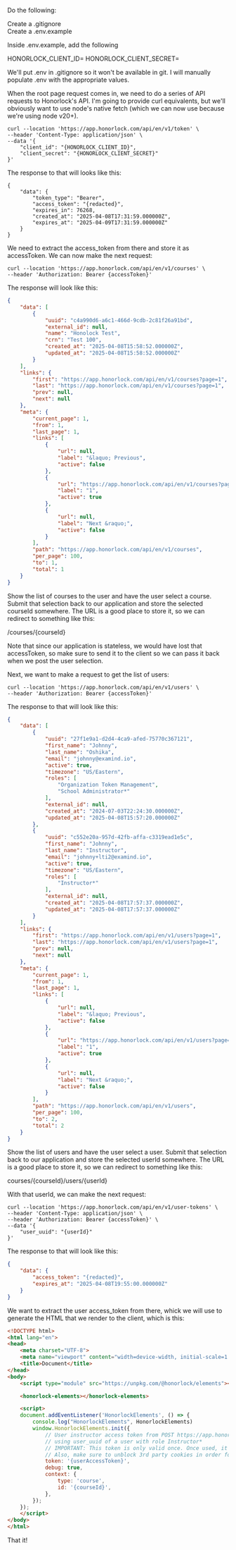 Do the following:

Create a .gitignore  
Create a .env.example  

Inside .env.example, add the following

HONORLOCK_CLIENT_ID=
HONORLOCK_CLIENT_SECRET=

We'll put .env in .gitignore so it won't be available in git. I will manually populate .env with the appropriate values.

When the root page request comes in, we need to do a series of API requests to Honorlock's API. I'm going to provide curl equivalents, but we'll obviously want to use node's native fetch (which we can now use because we're using node v20+).

```curl
curl --location 'https://app.honorlock.com/api/en/v1/token' \
--header 'Content-Type: application/json' \
--data '{
    "client_id": "{HONORLOCK_CLIENT_ID}",
    "client_secret": "{HONORLOCK_CLIENT_SECRET}"
}'
```

The response to that will looks like this:

```
{
    "data": {
        "token_type": "Bearer",
        "access_token": "{redacted}",
        "expires_in": 76268,
        "created_at": "2025-04-08T17:31:59.000000Z",
        "expires_at": "2025-04-09T17:31:59.000000Z"
    }
}
```

We need to extract the access_token from there and store it as accessToken. We can now make the next request:

```curl
curl --location 'https://app.honorlock.com/api/en/v1/courses' \
--header 'Authorization: Bearer {accessToken}'
```
The response will look like this:

```json
{
    "data": [
        {
            "uuid": "c4a990d6-a6c1-466d-9cdb-2c81f26a91bd",
            "external_id": null,
            "name": "Honolock Test",
            "crn": "Test 100",
            "created_at": "2025-04-08T15:58:52.000000Z",
            "updated_at": "2025-04-08T15:58:52.000000Z"
        }
    ],
    "links": {
        "first": "https://app.honorlock.com/api/en/v1/courses?page=1",
        "last": "https://app.honorlock.com/api/en/v1/courses?page=1",
        "prev": null,
        "next": null
    },
    "meta": {
        "current_page": 1,
        "from": 1,
        "last_page": 1,
        "links": [
            {
                "url": null,
                "label": "&laquo; Previous",
                "active": false
            },
            {
                "url": "https://app.honorlock.com/api/en/v1/courses?page=1",
                "label": "1",
                "active": true
            },
            {
                "url": null,
                "label": "Next &raquo;",
                "active": false
            }
        ],
        "path": "https://app.honorlock.com/api/en/v1/courses",
        "per_page": 100,
        "to": 1,
        "total": 1
    }
}
```

Show the list of courses to the user and have the user select a course. Submit that selection back to our application and store the selected courseId somewhere. The URL is a good place to store it, so we can redirect to something like this:

/courses/{courseId}

Note that since our application is stateless, we would have lost that accessToken, so make sure to send it to the client so we can pass it back when we post the user selection.

Next, we want to make a request to get the list of users:

```curl
curl --location 'https://app.honorlock.com/api/en/v1/users' \
--header 'Authorization: Bearer {accessToken}'
```

The response to that will look like this:

```json
{
    "data": [
        {
            "uuid": "27f1e9a1-d2d4-4ca9-afed-75770c367121",
            "first_name": "Johnny",
            "last_name": "Oshika",
            "email": "johnny@examind.io",
            "active": true,
            "timezone": "US/Eastern",
            "roles": [
                "Organization Token Management",
                "School Administrator*"
            ],
            "external_id": null,
            "created_at": "2024-07-03T22:24:30.000000Z",
            "updated_at": "2025-04-08T15:57:20.000000Z"
        },
        {
            "uuid": "c552e20a-957d-42fb-affa-c3319ead1e5c",
            "first_name": "Johnny",
            "last_name": "Instructor",
            "email": "johnny+lti2@examind.io",
            "active": true,
            "timezone": "US/Eastern",
            "roles": [
                "Instructor*"
            ],
            "external_id": null,
            "created_at": "2025-04-08T17:57:37.000000Z",
            "updated_at": "2025-04-08T17:57:37.000000Z"
        }
    ],
    "links": {
        "first": "https://app.honorlock.com/api/en/v1/users?page=1",
        "last": "https://app.honorlock.com/api/en/v1/users?page=1",
        "prev": null,
        "next": null
    },
    "meta": {
        "current_page": 1,
        "from": 1,
        "last_page": 1,
        "links": [
            {
                "url": null,
                "label": "&laquo; Previous",
                "active": false
            },
            {
                "url": "https://app.honorlock.com/api/en/v1/users?page=1",
                "label": "1",
                "active": true
            },
            {
                "url": null,
                "label": "Next &raquo;",
                "active": false
            }
        ],
        "path": "https://app.honorlock.com/api/en/v1/users",
        "per_page": 100,
        "to": 2,
        "total": 2
    }
}
```

Show the list of users and have the user select a user. Submit that selection back to our application and store the selected userId somewhere. The URL is a good place to store it, so we can redirect to something like this:

courses/{courseId}/users/{userId}

With that userId, we can make the next request:

```curl
curl --location 'https://app.honorlock.com/api/en/v1/user-tokens' \
--header 'Content-Type: application/json' \
--header 'Authorization: Bearer {accessToken}' \
--data '{
    "user_uuid": "{userId}"
}'
```

The response to that will look like this:

```json
{
    "data": {
        "access_token": "{redacted}",
        "expires_at": "2025-04-08T19:55:00.000000Z"
    }
}
```

We want to extract the user access_token from there, whick we will use to generate the HTML that we render to the client, which is this:

```html
<!DOCTYPE html>
<html lang="en">
<head>
    <meta charset="UTF-8">
    <meta name="viewport" content="width=device-width, initial-scale=1.0">
    <title>Document</title>
</head>
<body>
    <script type="module" src="https://unpkg.com/@honorlock/elements"></script>

    <honorlock-elements></honorlock-elements>

    <script>
    document.addEventListener('HonorlockElements', () => {
        console.log("HonorlockElements", HonorlockElements)
        window.HonorlockElements.init({
            // User instructor access token from POST https://app.honorlock.com/api/en/v1/user-tokens
            // using user_uuid of a user with role Instructor*
            // IMPORTANT: This token is only valid once. Once used, it's burnt.
            // Also, make sure to unblock 3rd party cookies in order for this to work.
            token: '{userAccessToken}',
            debug: true,
            context: {
                type: 'course',
                id: '{courseId}',
            },
        });
    });
    </script>
</body>
</html>
```

That it!